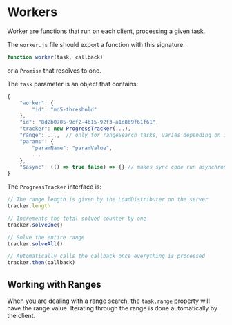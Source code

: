 # Workers
Worker are functions that run on each client, processing a given task.

The `worker.js` file should export a function with this signature:
```javascript
function worker(task, callback)
```
or a `Promise` that resolves to one.


The `task` parameter is an object that contains:
```javascript
{
	"worker": {
		"id": "md5-threshold"
	},
	"id": "8d2b0705-9cf2-4b15-92f3-a1d869f61f61",
	"tracker": new ProgressTracker(...),
	"range": ...,  // only for rangeSearch tasks, varies depending on implementation
	"params": {
		"paramName": "paramValue",
		...
	},
	"$async": (() => true|false) => {} // makes sync code run asynchronously
}
```
The `ProgressTracker` interface is:
```javascript
// The range length is given by the LoadDistributer on the server
tracker.length

// Increments the total solved counter by one
tracker.solveOne()

// Solve the entire range
tracker.solveAll()

// Automatically calls the callback once everything is processed
tracker.then(callback)
```

## Working with Ranges
When you are dealing with a range search, the `task.range` property will have the
range value. Iterating through the range is done automatically by the client.